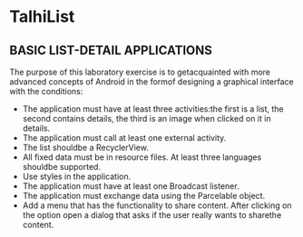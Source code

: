 # TalhiList
## BASIC LIST-DETAIL APPLICATIONS

The purpose of this laboratory exercise is to getacquainted with more advanced concepts of Android in the formof designing a graphical interface with the conditions:
* The application must have at least three activities:the first is a list, the second contains details, the third is an image when clicked on it in details.
* The application must call at least one external activity. 
* The list shouldbe a RecyclerView.
* All fixed data must be in resource files. At least three languages shouldbe supported.
* Use styles in the application.
* The application must have at least one Broadcast listener. 
* The  application  must  exchange  data  using  the Parcelable  object.
* Add a menu that has the functionality to share content. After clicking on the option open a dialog that asks if the user really wants to sharethe content. 
